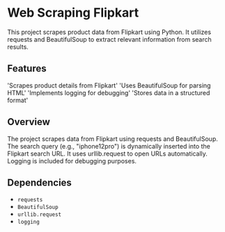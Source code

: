 # Web Scraping Flipkart

This project scrapes product data from Flipkart using Python. It utilizes requests and BeautifulSoup to extract relevant information from search results.

## Features
'Scrapes product details from Flipkart'
'Uses BeautifulSoup for parsing HTML'
'Implements logging for debugging'
'Stores data in a structured format'

## Overview
The project scrapes data from Flipkart using requests and BeautifulSoup.
The search query (e.g., "iphone12pro") is dynamically inserted into the Flipkart search URL.
It uses urllib.request to open URLs automatically.
Logging is included for debugging purposes.

## Dependencies
- `requests`
- `BeautifulSoup`
- `urllib.request`
- `logging`

